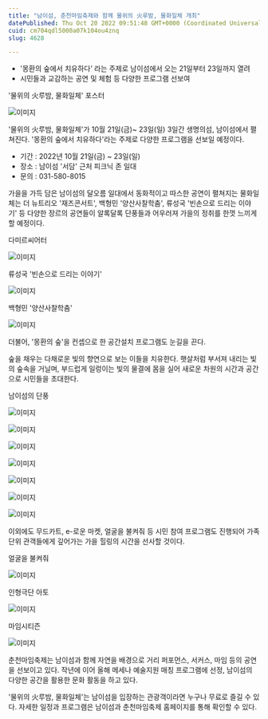 ```yaml
---
title: "남이섬, 춘천마임축제와 함께 물위의 火루밤, 물화일체 개최"
datePublished: Thu Oct 20 2022 09:51:48 GMT+0000 (Coordinated Universal Time)
cuid: cm704qdl5000a07k104ou4znq
slug: 4628

---
```



- '몽환의 숲에서 치유하다’ 라는 주제로 남이섬에서 오는 21일부터 23일까지 열려
- 시민들과 교감하는 공연 및 체험 등 다양한 프로그램 선보여

'물위의 火루밤, 물화일체' 포스터

![이미지](https://cdn.hashnode.com/res/hashnode/image/upload/v1739257004153/c8a5709f-6ac2-49e3-9634-421066027d63.jpeg)

'물위의 火루밤, 물화일체'가 10월 21일(금)~ 23일(일) 3일간 생명의섬, 남이섬에서 펼쳐진다. '몽환의 숲에서 치유하다'라는 주제로 다양한 프로그램을 선보일 예정이다.

- 기간 : 2022년 10월 21일(금) ~ 23일(일)
- 장소 : 남이섬 '서담' 근처 피크닉 존 일대
- 문의 : 031-580-8015

가을을 가득 담은 남이섬의 달오름 일대에서 동화적이고 따스한 공연이 펼쳐지는 물화일체는 더 뉴트리오 '재즈콘서트', 백형민 '양산사찰학춤', 류성국 '빈손으로 드리는 이야기' 등 다양한 장르의 공연들이 알록달록 단풍들과 어우러져 가을의 정취를 한껏 느끼게 할 예정이다.

다미르씨어터

![이미지](https://cdn.hashnode.com/res/hashnode/image/upload/v1739257006348/349ad429-276c-4c5f-9d00-4899d8e9e8c3.jpeg)

류성국 '빈손으로 드리는 이야기'

![이미지](https://cdn.hashnode.com/res/hashnode/image/upload/v1739257009001/e2ea1b21-0e8e-456a-bcf3-c017cd15a902.jpeg)

백형민 '양산사찰학춤'

![이미지](https://cdn.hashnode.com/res/hashnode/image/upload/v1739257010693/877a14ce-63c4-46f7-b6c9-a3984015cd8d.jpeg)

더불어, '몽환의 숲'을 컨셉으로 한 공간설치 프로그램도 눈길을 끈다.

숲을 채우는 다채로운 빛의 향연으로 보는 이들을 치유한다. 햇살처럼 부서져 내리는 빛의 숲속을 거닐며, 부드럽게 일렁이는 빛의 물결에 몸을 실어 새로운 차원의 시간과 공간으로 시민들을 초대한다.

남이섬의 단풍

![이미지](https://cdn.hashnode.com/res/hashnode/image/upload/v1739257012775/7d15697a-99c3-4e7d-beea-989880988252.jpeg)

![이미지](https://cdn.hashnode.com/res/hashnode/image/upload/v1739257015136/817927c2-0c20-43d3-9d7b-20ec6e187660.jpeg)

![이미지](https://cdn.hashnode.com/res/hashnode/image/upload/v1739257017613/307bebd6-dcf9-4065-bc94-c1c2dafb621f.jpeg)

![이미지](https://cdn.hashnode.com/res/hashnode/image/upload/v1739257020378/4b37d03f-db62-4f32-b80c-c153627c8bdd.jpeg)

![이미지](https://cdn.hashnode.com/res/hashnode/image/upload/v1739257022643/6fd46bb1-3be8-4db1-8c09-00e706f8446c.jpeg)

![이미지](https://cdn.hashnode.com/res/hashnode/image/upload/v1739257024938/fc397639-7ead-4fe5-94ff-bf3a69333b6b.jpeg)

![이미지](https://cdn.hashnode.com/res/hashnode/image/upload/v1739257027207/bae8adb0-86cb-4a17-a9f1-83970478d36c.jpeg)

이외에도 무드카트, e-로운 마켓, 얼굴을 불켜줘 등 시민 참여 프로그램도 진행되어 가족단위 관객들에게 깊어가는 가을 힐링의 시간을 선사할 것이다.

얼굴을 불켜줘

![이미지](https://cdn.hashnode.com/res/hashnode/image/upload/v1739257029447/5c7fc512-2aea-42b4-90eb-4159550b22ca.jpeg)

인형극단 아토

![이미지](https://cdn.hashnode.com/res/hashnode/image/upload/v1739257031421/77c12590-f2a0-4b64-be6a-e9afbbd401be.jpeg)

마임시티즌

![이미지](https://cdn.hashnode.com/res/hashnode/image/upload/v1739257033510/d6b730c4-f263-49a5-9581-3badf92eb0f2.jpeg)

춘천마임축제는 남이섬과 함께 자연을 배경으로 거리 퍼포먼스, 서커스, 마임 등의 공연을 선보이고 있다. 작년에 이어 올해 메세나 예술지원 매칭 프로그램에 선정, 남이섬의 다양한 공간을 활용한 문화 활동을 하고 있다.

'물위의 火루밤, 물화일체'는 남이섬을 입장하는 관광객이라면 누구나 무료로 즐길 수 있다. 자세한 일정과 프로그램은 남이섬과 춘천마임축제 홈페이지를 통해 확인할 수 있다.